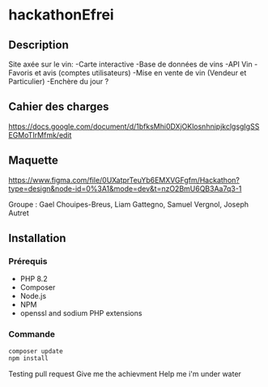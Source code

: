 # hackathonEfrei

## Description

Site axée sur le vin:
-Carte interactive
-Base de données de vins
-API Vin
-Favoris et avis (comptes utilisateurs)
-Mise en vente de vin (Vendeur et Particulier)
-Enchère du jour ?
## Cahier des charges
https://docs.google.com/document/d/1bfksMhi0DXjOKlosnhnipjkclgsgIgSSEGMoTIrMfmk/edit
## Maquette
https://www.figma.com/file/0UXatprTeuYb6EMXVGFgfm/Hackathon?type=design&node-id=0%3A1&mode=dev&t=nzO2BmU6QB3Aa7q3-1

Groupe :
Gael Chouipes-Breus,
Liam Gattegno,
Samuel Vergnol,
Joseph Autret

## Installation

### Prérequis

- PHP 8.2
- Composer
- Node.js
- NPM
- openssl and sodium PHP extensions

### Commande
```bash
composer update
npm install
```

Testing pull request
Give me the achievment
Help me i'm under water
